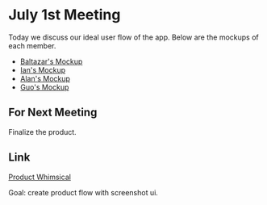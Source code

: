# July 1st Meeting

Today we discuss our ideal user flow of the app. Below are the mockups of each member.

- [Baltazar's Mockup](https://www.figma.com/file/2S60n0hlaYie5InUE4kbDI/Untitled?node-id=0%3A1#)
- [Ian's Mockup](https://www.figma.com/file/QXUKWadWB4sItseYYRcI7K/Bottable-Mockup?node-id=0%3A1)
- [Alan's Mockup](https://whimsical.com/3adiais39H6JJX63sJpSYS
)
- [Guo's Mockup](https://miro.com/app/board/o9J_kplE4A0=/)

## For Next Meeting

Finalize the product.

## Link

[Product Whimsical](https://whimsical.com/L8Yx7Dw8LMaQkVMtr6wk5K)

Goal: create product flow with screenshot ui.